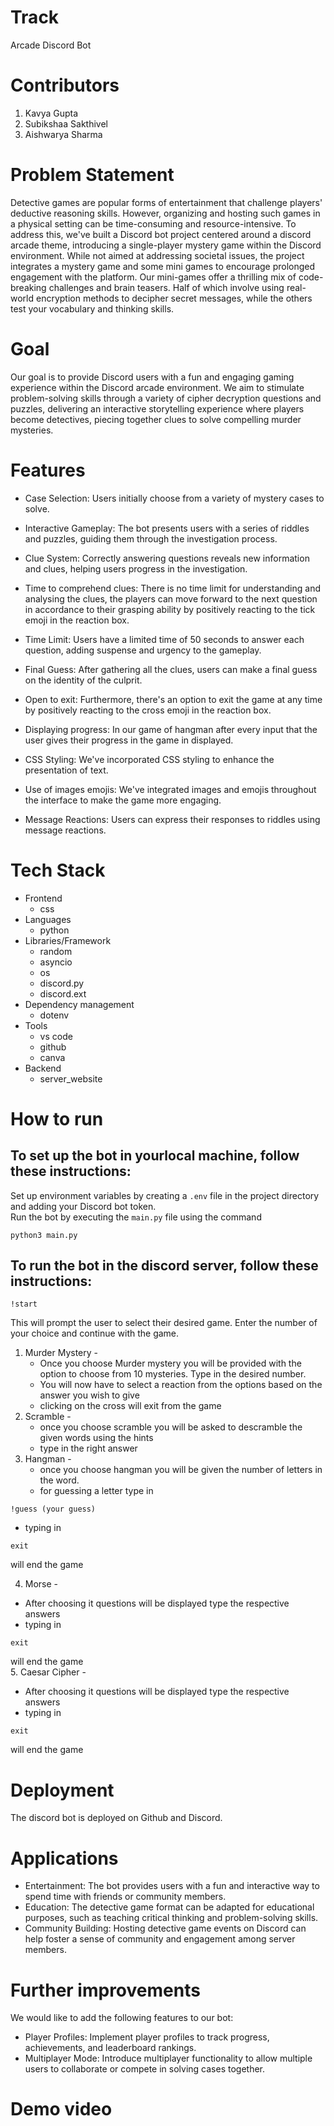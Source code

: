 # Track
Arcade Discord Bot

# Contributors

1.  Kavya Gupta
2.  Subikshaa Sakthivel
3.  Aishwarya Sharma

# Problem Statement
Detective games are popular forms of entertainment that challenge players' deductive reasoning skills. However, organizing and hosting such games in a physical setting can be time-consuming and resource-intensive. To address this, we've built a Discord bot project centered around a discord arcade theme, introducing a single-player mystery game within the Discord environment. While not aimed at addressing societal issues, the project integrates a mystery game and some mini games to encourage prolonged engagement with the platform. Our mini-games offer a thrilling mix of code-breaking challenges and brain teasers. Half of which involve using real-world encryption methods to decipher secret messages, while the others test your vocabulary and thinking skills.


# Goal
Our goal is to provide Discord users with a fun and engaging gaming experience within the Discord arcade environment. We aim to stimulate problem-solving skills through a variety of cipher decryption questions and puzzles, delivering an interactive storytelling experience where players become detectives, piecing together clues to solve compelling murder mysteries.

# Features
* Case Selection: Users initially choose from a variety of mystery cases to solve.
* Interactive Gameplay: The bot presents users with a series of riddles and puzzles, guiding them through the investigation process.
* Clue System: Correctly answering questions reveals new information and clues, helping users progress in the investigation.
* Time to comprehend clues: There is no time limit for understanding and analysing the clues, the players can move forward to the next question in accordance to their grasping ability by positively reacting to the tick emoji in the reaction box.
* Time Limit: Users have a limited time of 50 seconds to answer each question, adding suspense and urgency to the gameplay.
* Final Guess: After gathering all the clues, users can make a final guess on the identity of the culprit.
* Open to exit: Furthermore, there's an option to exit the game at any time by positively reacting to the cross emoji in the reaction box.
* Displaying progress: In our game of hangman after every input that the user gives their progress in the game in displayed.

* CSS Styling: We've incorporated CSS styling to enhance the presentation of text.
* Use of images emojis: We've integrated images and emojis throughout the interface to make the game more engaging.
* Message Reactions: Users can express their responses to riddles using message reactions.

# Tech Stack
* Frontend
  * css
* Languages
  * python
* Libraries/Framework
  * random
  * asyncio
  * os
  * discord.py
  * discord.ext
* Dependency management
  * dotenv
* Tools
  * vs code
  * github
  * canva
* Backend
  * server_website

# How to run
## To set up the bot in yourlocal machine, follow these instructions:
Set up environment variables by creating a `.env` file in the project directory and adding your Discord bot token.<br/>
Run the bot by executing the `main.py` file using the command
```
python3 main.py
```
## To run the bot in the discord server, follow these instructions:
```
!start
```
This will prompt the user to select their desired game.
Enter the number of your choice and continue with the game.
1. Murder Mystery -
   * Once you choose Murder mystery you will be provided with the option to choose from 10 mysteries. Type in the desired number.
   * You will now have to select a reaction from the options based on the answer you wish to give
   * clicking on the cross will exit from the game
2. Scramble -
   * once you choose scramble you will be asked to descramble the given words using the hints
   * type in the right answer 
3. Hangman -
   * once you choose hangman you will be given the number of letters in the word.
   * for guessing a letter type in 
```
!guess (your guess)
```
   * typing in  
```
exit
```
will end the game <br/>

4. Morse -
  * After choosing it questions will be displayed type the respective answers
  * typing in  
```
exit
```
will end the game  <br/>
5. Caesar Cipher -
* After choosing it questions will be displayed type the respective answers
*  typing in  
```
exit
```
will end the game 

# Deployment
The discord bot is deployed on Github and Discord.

# Applications
* Entertainment: The bot provides users with a fun and interactive way to spend time with friends or community members.
* Education: The detective game format can be adapted for educational purposes, such as teaching critical thinking and problem-solving skills.
* Community Building: Hosting detective game events on Discord can help foster a sense of community and engagement among server members.

# Further improvements
We would like to add the following features to our bot:
* Player Profiles: Implement player profiles to track progress, achievements, and leaderboard rankings.
* Multiplayer Mode: Introduce multiplayer functionality to allow multiple users to collaborate or compete in solving cases together.

# Demo video

